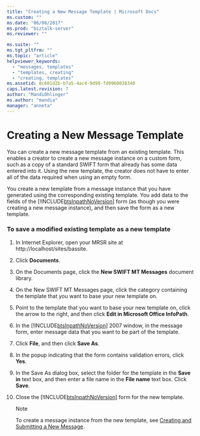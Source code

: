 ```yaml
---
title: "Creating a New Message Template | Microsoft Docs"
ms.custom: ""
ms.date: "06/08/2017"
ms.prod: "biztalk-server"
ms.reviewer: ""

ms.suite: ""
ms.tgt_pltfrm: ""
ms.topic: "article"
helpviewer_keywords: 
  - "messages, templates"
  - "templates, creating"
  - "creating, templates"
ms.assetid: 8c601d2b-b7a5-4ac4-9d98-fd9960038340
caps.latest.revision: 7
author: "MandiOhlinger"
ms.author: "mandia"
manager: "anneta"
---
```

# Creating a New Message Template
You can create a new message template from an existing template. This enables a creator to create a new message instance on a custom form, such as a copy of a standard SWIFT form that already has some data entered into it. Using the new template, the creator does not have to enter all of the data required when using an empty form.  
  
 You create a new template from a message instance that you have generated using the corresponding existing template. You add data to the fields of the [!INCLUDE[btsInpathNoVersion](../../includes/btsinpathnoversion-md.md)] form (as though you were creating a new message instance), and then save the form as a new template.  
  
### To save a modified existing template as a new template  
  
1.  In Internet Explorer, open your MRSR site at http://localhost/sites/bassite.  
  
2.  Click **Documents**.  
  
3.  On the Documents page, click the **New SWIFT MT Messages** document library.  
  
4.  On the New SWIFT MT Messages page, click the category containing the template that you want to base your new template on.  
  
5.  Point to the template that you want to base your new template on, click the arrow to the right, and then click **Edit in Microsoft Office InfoPath**.  
  
6.  In the [!INCLUDE[btsInpathNoVersion](../../includes/btsinpathnoversion-md.md)] 2007 window, in the message form, enter message data that you want to be part of the template.  
  
7.  Click **File**, and then click **Save As**.  
  
8.  In the popup indicating that the form contains validation errors, click **Yes**.  
  
9. In the Save As dialog box, select the folder for the template in the **Save in** text box, and then enter a file name in the **File name** text box. Click **Save**.  
  
10. Close the [!INCLUDE[btsInpathNoVersion](../../includes/btsinpathnoversion-md.md)] form for the new template.  
  
    > [!NOTE]
    >  To create a message instance from the new template, see [Creating and Submitting a New Message](../../adapters-and-accelerators/accelerator-swift/creating-and-submitting-a-new-message.md).